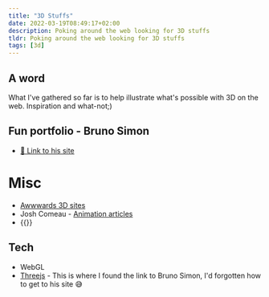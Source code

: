 ```yaml
---
title: "3D Stuffs"
date: 2022-03-19T08:49:17+02:00
description: Poking around the web looking for 3D stuffs
tldr: Poking around the web looking for 3D stuffs
tags: [3d]
---
```


## A word
What I've gathered so far is to help illustrate what's possible with 3D on the web. Inspiration and what-not;)

## Fun portfolio - Bruno Simon
- [🔗 Link to his site](https://bruno-simon.com/)

# Misc
- [Awwwards 3D sites](https://www.awwwards.com/websites/3d/)
- Josh Comeau - [Animation articles](https://www.joshwcomeau.com/tutorials/animation/)
- {{<youtube deg8bOoziaE>}}

## Tech
- WebGL
- [Threejs](https://threejs.org/) - This is where I found the link to Bruno Simon, I'd forgotten how to get to his site 😅
